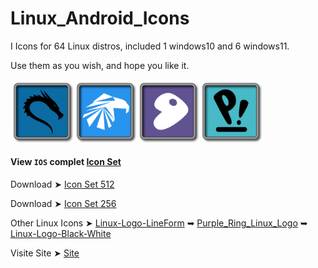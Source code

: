 # Linux_Android_Icons

I Icons for 64 Linux distros, included 1 windows10 and 6 windows11.

Use them as you wish, and hope you like it. 

<img src="Linux_Android_256/Kali.png" alt="Github Project" style="width:20%;"><img src="Linux_Android_256/Garuda.png" alt="Github Project" style="width:20%;"><img src="Linux_Android_256/Gentoo.png" alt="Github Project" style="width:20%;"><img src="Linux_Android_256/Pop.png" alt="Github Project" style="width:20%;"> 

#### View `IOS` complet [Icon Set](https://github.com/chris1111/Linux_Android_Icons/blob/main/View-Icon-Set.md)

Download ➤ [Icon Set 512]()

Download ➤ [Icon Set 256]()

Other Linux Icons ➤ [Linux-Logo-LineForm](https://github.com/chris1111/Linux-Logo-LineForm) ➥ [Purple_Ring_Linux_Logo](https://github.com/chris1111/Purple_Ring_Linux_Logo) ➥ [Linux-Logo-Black-White](https://github.com/chris1111/Linux-Logo-Black-White)

Visite Site ➤ [Site](https://chris1111.github.io/Linux_Android_Icons/)
